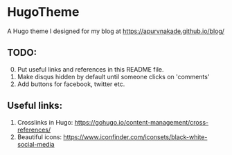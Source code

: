 # HugoTheme
A Hugo theme I designed for my blog at https://apurvnakade.github.io/blog/


## TODO:
0. Put useful links and references in this README file.
1. Make disqus hidden by default until someone clicks on 'comments'
2. Add buttons for facebook, twitter etc.

## Useful links:
1. Crosslinks in Hugo: https://gohugo.io/content-management/cross-references/
2. Beautiful icons: https://www.iconfinder.com/iconsets/black-white-social-media
